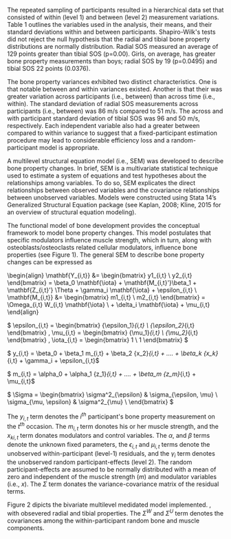 The repeated sampling of participants resulted in a hierarchical data set that consisted of within (level 1) and between (level 2) measurement variations. Table 1 outlines the variables used in the analysis, their means, and their standard deviations within and between participants. Shapiro-Wilk's tests did not reject the null hypothesis that the radial and tibial bone property distributions are normally distribution. Radial SOS measured an average of 129 points greater than tibial SOS (p=0.00). Girls, on average, has greater bone property measurements than boys; radial SOS by 19 (p=0.0495) and tibial SOS 22 points (0.0376). 

The bone property variances exhibited two distinct characteristics. One is that notable between and within variances existed. Another is that their was greater variation across participants (i.e., between) than across time (i.e., within). The standard deviation of radial SOS measurements across participants (i.e., between) was 86 m/s compared to 51 m/s. The across and with participant standard deviation of tibial SOS was 96 and 50 m/s, respectively. Each independent variable also had a greater between compared to within variance to suggest that a fixed-participant estimation procedure may lead to considerable efficiency loss and a random-participant model is appropriate.

A multilevel structural equation model (i.e., SEM) was developed to describe bone property changes. In brief, SEM is a multivariate statistical technique used to estimate a system of equations and test hypotheses about the relationships among variables. To do so, SEM explicates the direct relationships between observed variables and the covariance relationships between unobserved variables. Models were constructed using Stata 14’s Generalized Structural Equation package (see Kaplan, 2008; Kline, 2015 for an overview of structural equation modeling). 

The functional model of bone development provides the conceptual framework to model bone property changes. This model postulates that specific modulators influence muscle strength, which in turn, along with osteoblasts/osteoclasts related cellular modulators, influence bone properties (see Figure 1). The general SEM to describe bone property changes can be expressed as

\begin{align}
\mathbf{Y_{i,t}} 
&= 
\begin{bmatrix}
y1_{i,t}  \\
y2_{i,t} 
\end{bmatrix}
= \beta_0 \mathbf{\iota} + \mathbf{M_{i,t}'}\beta_1 + \mathbf{Z_{i,t}'} \Theta + \gamma_i \mathbf{\iota} + \epsilon_{i,t} \\
\mathbf{M_{i,t}} 
&= 
\begin{bmatrix}
m1_{i,t}  \\
m2_{i,t} 
\end{bmatrix}
= \Omega_{i,t} W_{i,t} \mathbf{\iota} \ + \delta_i \mathbf{\iota} + \mu_{i,t} 
\end{align}

$ 
\epsilon_{i,t} = 
\begin{bmatrix}
{\epsilon_1}_{i,t}  \\
{\epsilon_2}_{i,t}
\end{bmatrix}
,
\mu_{i,t} =
\begin{bmatrix}
{\mu_1}_{i,t}  \\
{\mu_2}_{i,t}
\end{bmatrix}
, 
\iota_{i,t} =
\begin{bmatrix}
1  \\
1
\end{bmatrix}
$

$ y_{i,t} =  \beta_0 + \beta_1 m_{i,t} + \beta_2 {x_2}_{i,t} + .... + \beta_k {x_k}_{i,t} + \gamma_i + \epsilon_{i,t}$

$ m_{i,t} =  \alpha_0 + \alpha_1 {z_1}_{i,t} + .... + \beta_m {z_m}_{i,t} + \mu_{i,t}$

$ \Sigma = 
\begin{bmatrix}
 \sigma^2_{\epsilon} & \sigma_{\epsilon, \mu}  \\
 \sigma_{\mu, \epsilon} & \sigma^2_{\mu}  \\
\end{bmatrix} $

The $y_{i,t}$ term denotes the $i^{th}$ participant's bone property measurement on the $t^{th}$ occasion. The $m_{i,t}$ term donotes his or her muscle strength, and the ${x_k}_{i,t}$ term donates modulators and control variables. The $\alpha$, and $\beta$ terms denote the unknown fixed parameters, the $\epsilon_{i,t}$ and $\mu_{i,t}$ terms denote the unobserved within-participant (level-1) residuals, and the $\gamma_{i}$ term denotes the unobserved random participant-effects (level 2). The random participant-effects are assumed to be normally distributed with a mean of zero and independent of the muscle strength ($m$) and modulator variables (i.e., $x$). The $\Sigma$ term donates the variance-covariance matrix of the residual terms.

Figure 2 dipicts the bivariate multilevel medidated model implemented. , with obsevered radial and tibial properties. The $\Sigma^W$ and $\Sigma^U$ term denotes the covariances among the within-participant random bone and muscle components. 

